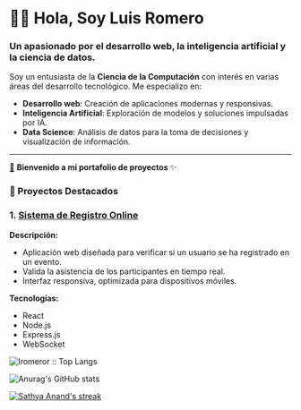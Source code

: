 # 👨‍💻 **Hola, Soy Luis Romero**  
### Un apasionado por el desarrollo web, la inteligencia artificial y la ciencia de datos.

Soy un entusiasta de la **Ciencia de la Computación** con interés en varias áreas del desarrollo tecnológico. Me especializo en:
- **Desarrollo web**: Creación de aplicaciones modernas y responsivas.
- **Inteligencia Artificial**: Exploración de modelos y soluciones impulsadas por IA.
- **Data Science**: Análisis de datos para la toma de decisiones y visualización de información.


---
[🔗](#) **Bienvenido a mi portafolio de proyectos** ✨
### 🌟 Proyectos Destacados

### 1. [Sistema de Registro Online](https://github.com/lromeror/RegisterPage)
**Descripción:**  
- Aplicación web diseñada para verificar si un usuario se ha registrado en un evento.  
- Valida la asistencia de los participantes en tiempo real.  
- Interfaz responsiva, optimizada para dispositivos móviles.  

**Tecnologías:**  
- React  
- Node.js  
- Express.js  
- WebSocket  




<p align="left"><img src="https://github-readme-stats.vercel.app/api/top-langs/?username=lromeror&langs_count=10&theme=tokyonight&layout=compact" alt="lromeror :: Top Langs" /></p>



![Anurag's GitHub stats](https://github-readme-stats.vercel.app/api?username=lromeror&show_icons=true&theme=radical)






<p align="left">
  <a href="https://github.com/lromeror/github-readme-streak-stats">
    <img title="🔥 Get streak stats for your profile at git.io/streak-stats" alt="Sathya Anand's streak" src="https://github-readme-streak-stats.herokuapp.com/?user=lromeror&theme=monokai-metallian&hide_border=true"/>
  </a>
 </p>